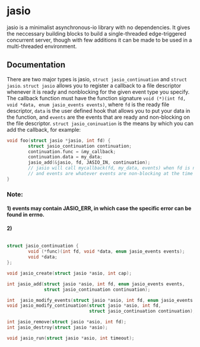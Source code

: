 # jasio

jasio is a minimalist asynchronous-io library with no dependencies. 
It gives the neccessary building blocks to build a single-threaded edge-triggered
concurrent server, though with few additions it can be made to be used in a 
multi-threaded environment.


## Documentation

There are two major types is jasio, `struct jasio_continuation` and `struct jasio`.
`struct jasio` allows you to register a callback to a file descriptor whenever
it is ready and nonblocking for the given event type you specify. The callback
function must have the function signature 
```void (*)(int fd, void *data, enum jasio_events events)```,
where `fd` is the ready file descriptor, `data` is the user defined hook 
that allows you to put your data in the function, and `events` are the 
events that are ready and non-blocking on the file descriptor. `struct jasio_coninuation`
is the means by which you can add the callback, for example:
```c
void foo(struct jasio *jasio, int fd) {
        struct jasio_continuation continuation;
        continuation.func = &my_callback;
        continuation.data = my_data;
        jasio_add(&jasio, fd, JASIO_IN, continuation);
        // jasio will call mycallback(fd, my_data, events) when fd is nonblocking,
        // and events are whatever events are non-blocking at the time
}
```
### Note:
#### 1) events may contain JASIO_ERR, in which case the specific error can be found in errno.
#### 2) 

```c

struct jasio_continuation {
        void (*func)(int fd, void *data, enum jasio_events events);
        void *data;
};

void jasio_create(struct jasio *asio, int cap);

int jasio_add(struct jasio *asio, int fd, enum jasio_events events,
              struct jasio_continuation continuation);

int  jasio_modify_events(struct jasio *asio, int fd, enum jasio_events events);
void jasio_modify_continuation(struct jasio *asio, int fd,
                               struct jasio_continuation continuation);

int jasio_remove(struct jasio *asio, int fd);
int jasio_destroy(struct jasio *asio);

void jasio_run(struct jasio *asio, int timeout);

```